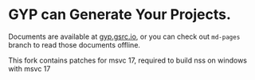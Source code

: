 GYP can Generate Your Projects.
===================================

Documents are available at [gyp.gsrc.io](https://gyp.gsrc.io), or you can
check out ```md-pages``` branch to read those documents offline.

This fork contains patches for msvc 17, required to build nss on windows with msvc 17
